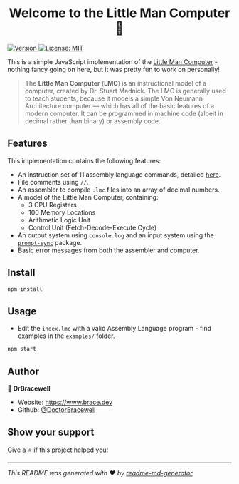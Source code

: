 <h1 align="center">Welcome to the Little Man Computer 👋</h1>
<p>
  <a href="https://www.npmjs.com/package/the Little Man Computer" target="_blank">
    <img alt="Version" src="https://img.shields.io/npm/v/the Little Man Computer.svg">
  </a>
  <a href="#" target="_blank">
    <img alt="License: MIT" src="https://img.shields.io/badge/License-MIT-yellow.svg" />
  </a>
</p>

This is a simple JavaScript implementation of the [Little Man Computer](https://en.wikipedia.org/wiki/Little_man_computer) - nothing fancy going on here, but it was pretty fun to work on personally!

> The **Little Man Computer** (**LMC**) is an instructional model of a computer, created by Dr. Stuart Madnick. The LMC is generally used to teach students, because it models a simple Von Neumann Architecture computer — which has all of the basic features of a modern computer. It can be programmed in machine code (albeit in decimal rather than binary) or assembly code.

## Features

This implementation contains the following features:

- An instruction set of 11 assembly language commands, detailed [here](https://en.wikipedia.org/wiki/Little_man_computer#Commands).
- File comments using `//`.
- An assembler to compile `.lmc` files into an array of decimal numbers.
- A model of the Little Man Computer, containing:
  - 3 CPU Registers
  - 100 Memory Locations
  - Arithmetic Logic Unit
  - Control Unit (Fetch-Decode-Execute Cycle)
- An output system using `console.log` and an input system using the [`prompt-sync`](https://www.npmjs.com/package/prompt-sync) package.
- Basic error messages from both the assembler and computer.

## Install

```sh
npm install
```

## Usage

- Edit the `index.lmc` with a valid Assembly Language program - find examples in the `examples/` folder.

```sh
npm start
```

## Author

👤 **DrBracewell**

- Website: https://www.brace.dev
- Github: [@DoctorBracewell](https://github.com/DoctorBracewell)

## Show your support

Give a ⭐️ if this project helped you!

---

_This README was generated with ❤️ by [readme-md-generator](https://github.com/kefranabg/readme-md-generator)_

